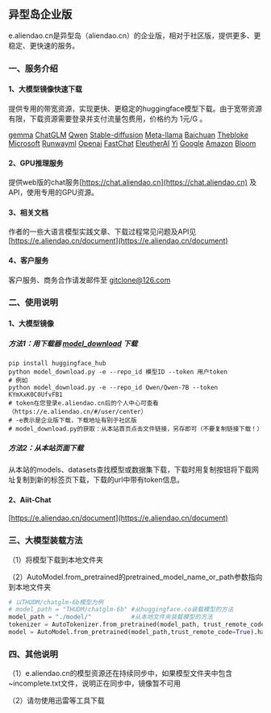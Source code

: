 ## 异型岛企业版

e.aliendao.cn是异型岛（aliendao.cn）的企业版，相对于社区版，提供更多、更稳定、更快速的服务。

### 一、服务介绍

#### 1、大模型镜像快速下载

提供专用的带宽资源，实现更快、更稳定的huggingface模型下载。由于宽带资源有限，下载资源需要登录并支付流量包费用，价格约为 1元/G 。

 [gemma](https://e.aliendao.cn/models/alpindale) [ChatGLM](https://e.aliendao.cn/models/THUDM)  [Qwen](https://e.aliendao.cn/models/Qwen)  [Stable-diffusion](https://e.aliendao.cn/models/stabilityai)  [Meta-llama](https://e.aliendao.cn/models/NousResearch)  [Baichuan](https://e.aliendao.cn/models/baichuan-inc)  [Thebloke](https://e.aliendao.cn/models/TheBloke)  [Microsoft](https://e.aliendao.cn/models/microsoft)  [Runwayml](https://e.aliendao.cn/models/runwayml)  [Openai](https://e.aliendao.cn/models/openai)  [FastChat](https://e.aliendao.cn/models/lmsys)  [EleutherAI](https://e.aliendao.cn/models/EleutherAI)  [Yi](https://e.aliendao.cn/models/01-ai)  [Google](https://e.aliendao.cn/models/google)  [Amazon](https://e.aliendao.cn/models/amazon)  [Bloom](https://e.aliendao.cn/models/bigscience)

#### 2、GPU推理服务

提供web版的chat服务[https://chat.aliendao.cn](https://chat.aliendao.cn) 及API，使用专用的GPU资源。

#### 3、相关文档

作者的一些大语言模型实践文章、下载过程常见问题及API见 [https://e.aliendao.cn/document](https://e.aliendao.cn/document)

#### 4、客户服务

客户服务、商务合作请发邮件至 gitclone@126.com

### 二、使用说明

#### 1、大模型镜像

##### 方法1：用下载器  [model_download](https://e.aliendao.cn/model_download.py) 下载

```shell
pip install huggingface_hub
python model_download.py -e --repo_id 模型ID --token 用户token
# 例如
python model_download.py -e --repo_id Qwen/Qwen-7B --token KYmXxK0C0UfvFB1
# token在您登录e.aliendao.cn后的个人中心可查看（https://e.aliendao.cn/#/user/center）
# -e表示是企业版下载，下载地址有别于社区版
# model_download.py的获取：从本站首页点击文件链接，另存即可（不要复制链接下载！）
```

##### 方法2：从本站页面下载

从本站的models、datasets查找模型或数据集下载，下载时用复制按钮将下载网址复制到新的标签页下载，下载的url中带有token信息。

#### 2、Aiit-Chat

[https://e.aliendao.cn/document](https://e.aliendao.cn/document)

### 三、大模型装载方法

（1）将模型下载到本地文件夹

（2）AutoModel.from_pretrained的pretrained_model_name_or_path参数指向到本地文件夹

```python
# 以THUDM/chatglm-6b模型为例
# model_path = "THUDM/chatglm-6b" #从huggingface.co装载模型的方法
model_path = "./model/"           #从本地文件夹装载模型的方法
tokenizer = AutoTokenizer.from_pretrained(model_path, trust_remote_code=True)
model = AutoModel.from_pretrained(model_path,trust_remote_code=True).half().cuda()
```

### 四、其他说明

（1）e.aliendao.cn的模型资源还在持续同步中，如果模型文件夹中包含~incomplete.txt文件，说明正在同步中，镜像暂不可用

（2）请勿使用迅雷等工具下载
